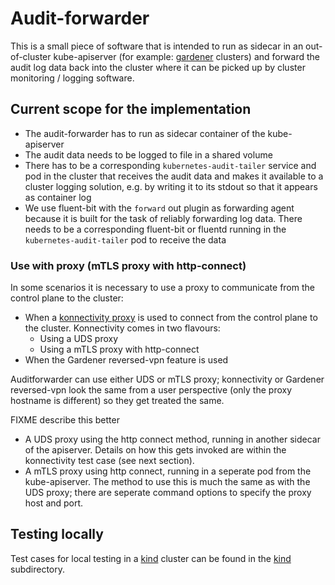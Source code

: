 # Audit-forwarder

This is a small piece of software that is intended to run as sidecar in an out-of-cluster kube-apiserver (for example: [gardener](https://github.com/gardener/gardener) clusters) and forward the audit log data back into the cluster where it can be picked up by cluster monitoring / logging software.

## Current scope for the implementation

- The audit-forwarder has to run as sidecar container of the kube-apiserver
- The audit data needs to be logged to file in a shared volume
- There has to be a corresponding `kubernetes-audit-tailer` service and pod in the cluster that receives the audit data and makes it available to a cluster logging solution, e.g. by writing it to its stdout so that it appears as container log
- We use fluent-bit with the `forward` out plugin as forwarding agent because it is built for the task of reliably forwarding log data. There needs to be a corresponding fluent-bit or fluentd running in the `kubernetes-audit-tailer` pod to receive the data

### Use with proxy (mTLS proxy with http-connect)

In some scenarios it is necessary to use a proxy to communicate from the control plane to the cluster:

- When a [konnectivity proxy](https://github.com/kubernetes-sigs/apiserver-network-proxy) is used to connect from the control plane to the cluster. Konnectivity comes in two flavours:
  - Using a UDS proxy
  - Using a mTLS proxy with http-connect
- When the Gardener reversed-vpn feature is used

Auditforwarder can use either UDS or mTLS proxy; konnectivity or Gardener reversed-vpn look the same from a user perspective (only the proxy hostname is different) so they get treated the same.

FIXME describe this better

- A UDS proxy using the http connect method, running in another sidecar of the apiserver. Details on how this gets invoked are within the konnectivity test case (see next section).
- A mTLS proxy using http connect, running in a seperate pod from the kube-apiserver. The method to use this is much the same as with the UDS proxy; there are seperate command options to specify the proxy host and port.

## Testing locally

Test cases for local testing in a [kind](https://github.com/kubernetes-sigs/kind) cluster can be found in the [kind](kind) subdirectory.
